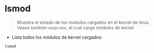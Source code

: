 # lsmod

> Muestra el estado de los módulos cargados en el kernel de linux.
> Vease tambien `modprobe`, el cual carga módulos de kernel

- Lista todos los módulos de kernel cargados: 

`lsmod`
